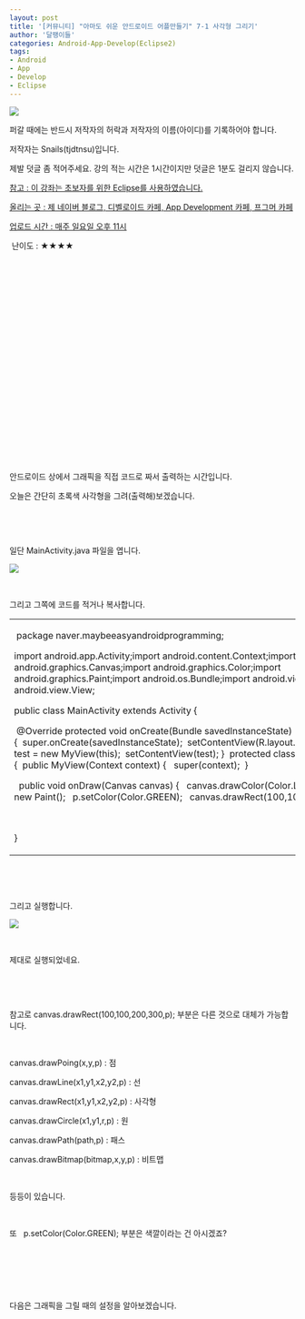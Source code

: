 ```yaml
---
layout: post
title: '[커뮤니티] "아마도 쉬운 안드로이드 어플만들기" 7-1 사각형 그리기'
author: '달팽이들'
categories: Android-App-Develop(Eclipse2)
tags:
- Android
- App
- Develop
- Eclipse
---
```



<script> location.href='https://cafe.naver.com/develoid/318863' ; </script>

<p><img src="https://dthumb-phinf.pstatic.net/?src=%22http%3A%2F%2Fpostfiles3.naver.net%2F20130523_178%2Ftjdtnsu_1369283538974akCh1_JPEG%2Fand.jpg%3Ftype%3Dw2%22&amp;type=cafe_wa740"></p>
<p>퍼갈 때에는 반드시 저작자의 허락과 저작자의 이름(아이디)를 기록하어야 합니다.</p>
<p>저작자는 Snails(tjdtnsu)입니다.</p>
<p>제발 덧글 좀 적어주세요. 강의 적는 시간은 1시간이지만 덧글은 1분도 걸리지 않습니다.</p>
<p><u>참고 : 이 강좌는 초보자를 위한 Eclipse를 사용하였습니다.</u></p>
<p><u>올리는 곳 : 제 네이버 블로그, 디벨로이드 카페, App Development 카페, 프그머 카페</u></p>
<p><u>업로드 시간 : 매주 일요일 오후 11시</u><p></p>
<p>&nbsp;난이도 : ★★★★﻿﻿</p>
<p>﻿</p>
<p>﻿</p>
<p>﻿</p>
<p>﻿</p>
<p>﻿</p>
<p>﻿</p>
<p>﻿</p>
<p>﻿</p>
<p>﻿</p>
<p>﻿</p>
<p>﻿﻿﻿﻿﻿﻿﻿﻿﻿﻿</p>
<p>﻿﻿﻿</p>
<p>﻿안드로이드 상에서 그래픽을 직접 코드로 짜서 출력하는 시간입니다.</p>
<p>﻿﻿﻿﻿﻿﻿﻿﻿﻿﻿﻿오늘은 간단히 초록색 사각형을 그려(출력해)보겠습니다.</p>
<p>﻿﻿﻿</p>
<p>﻿﻿﻿</p>
<p>﻿﻿﻿일단 MainActivity.java 파일을 엽니다.</p>
<p></p>
<p><img src="https://dthumb-phinf.pstatic.net/?src=%22http%3A%2F%2Fblogfiles.naver.net%2F20131006_185%2Ftjdtnsu_1381047373223md1VG_PNG%2F%25C1%25A6%25B8%25F1_%25BE%25F8%25C0%25BD.png%22&amp;type=cafe_wa740"></p>
<p>&nbsp;</p>
<p>그리고 그쪽에 코드를 적거나 복사합니다.</p>
<p>



<table><tbody><tr><td ><p>&nbsp;package naver.maybeeasyandroidprogramming;</p>
<p>import android.app.Activity;import android.content.Context;import android.graphics.Canvas;import android.graphics.Color;import android.graphics.Paint;import android.os.Bundle;import android.view.Menu;import android.view.View;</p>
<p>public class MainActivity extends Activity {</p>
<p>&nbsp;@Override&nbsp;protected void onCreate(Bundle savedInstanceState) {&nbsp;&nbsp;super.onCreate(savedInstanceState);&nbsp;&nbsp;setContentView(R.layout.activity_main);&nbsp;&nbsp;MyView test = new MyView(this);&nbsp;&nbsp;setContentView(test);&nbsp;}&nbsp;&nbsp;protected class MyView extends View {&nbsp;&nbsp;public MyView(Context context) {&nbsp;&nbsp;&nbsp;super(context);&nbsp;&nbsp;}</p>
<p>&nbsp;&nbsp;public void onDraw(Canvas canvas) {&nbsp;&nbsp;&nbsp;canvas.drawColor(Color.LTGRAY);&nbsp;&nbsp;&nbsp;Paint p= new Paint();&nbsp;&nbsp;&nbsp;p.setColor(Color.GREEN);&nbsp;&nbsp;&nbsp;canvas.drawRect(100,100,200,300,p);&nbsp;&nbsp;}&nbsp;}</p>
<p>&nbsp;</p>
<p>}&nbsp;</p>
</td></tr></tbody></table><p>&nbsp;</p>
<p>&nbsp;</p>
<p>그리고 실행합니다.</p>
<p><img src="https://dthumb-phinf.pstatic.net/?src=%22http%3A%2F%2Fblogfiles.naver.net%2F20131006_203%2Ftjdtnsu_13810486821594epLq_PNG%2F%25C1%25A6%25B8%25F1_%25BE%25F8%25C0%25BD.png%22&amp;type=cafe_wa740"></p>
<p>&nbsp;</p>
<p>제대로 실행되었네요.</p>
<p>&nbsp;</p>
<p>&nbsp;</p>
<p>참고로&nbsp;canvas.drawRect(100,100,200,300,p);&nbsp;부분은 다른 것으로 대체가 가능합니다.</p>
<p>&nbsp;</p>
<p>canvas.drawPoing(x,y,p) : 점</p>
<p>canvas.drawLine(x1,y1,x2,y2,p) : 선</p>
<p>canvas.drawRect(x1,y1,x2,y2,p) : 사각형</p>
<p>canvas.drawCircle(x1,y1,r,p) : 원</p>
<p>canvas.drawPath(path,p) : 패스</p>
<p>canvas.drawBitmap(bitmap,x,y,p) : 비트맵</p>
<p>&nbsp;</p>
<p>등등이 있습니다.</p>
<p>&nbsp;</p>
<p>또&nbsp;&nbsp;&nbsp;p.setColor(Color.GREEN); 부분은 색깔이라는 건 아시겠죠?</p>
<p>﻿﻿﻿</p>
<p>﻿﻿﻿</p>
<p>﻿﻿﻿</p>
<p>﻿﻿﻿다음은 그래픽을 그릴 때의 설정을 알아보겠습니다.</p>
</p>
<p></p>
